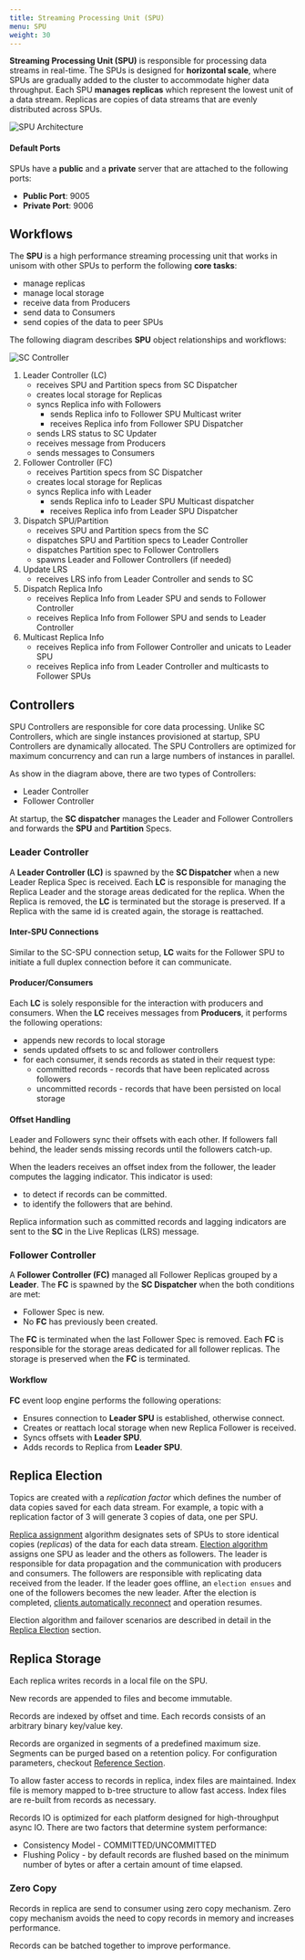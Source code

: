 ```yaml
---
title: Streaming Processing Unit (SPU)
menu: SPU
weight: 30
---
```


**Streaming Processing Unit (SPU)** is responsible for processing data streams in real-time. The SPUs is designed for **horizontal scale**, where SPUs are gradually added to the cluster to accommodate higher data throughput. Each SPU **manages replicas** which represent the lowest unit of a data stream. Replicas are copies of data streams that are evenly distributed across SPUs. 

<img src="../images/spu-architecture.svg"
     alt="SPU Architecture"
     style="justify: center; max-width: 660px" />

#### Default Ports

SPUs have a **public** and a **private** server that are attached to the following ports:

* **Public Port**: 9005
* **Private Port**: 9006


## Workflows

The **SPU** is a high performance streaming processing unit that works in unisom with other SPUs to perform the following **core tasks**:

* manage replicas
* manage local storage
* receive data from Producers
* send data to Consumers
* send copies of the data to peer SPUs

The following diagram describes **SPU** object relationships and workflows:

<img src="../images/spu-workflow.svg"
     alt="SC Controller"
     style="justify: center; max-width: 800px" />

1. Leader Controller (LC)
    * receives SPU and Partition specs from SC Dispatcher
    * creates local storage for Replicas
    * syncs Replica info with Followers
      * sends Replica info to Follower SPU Multicast writer
      * receives Replica info from Follower SPU Dispatcher
    * sends LRS status to SC Updater
    * receives message from Producers
    * sends messages to Consumers
2. Follower Controller (FC)
    * receives Partition specs from SC Dispatcher
    * creates local storage for Replicas
    * syncs Replica info with Leader
      * sends Replica info to Leader SPU Multicast dispatcher
      * receives Replica info from Leader SPU Dispatcher
3. Dispatch SPU/Partition
    * receives SPU and Partition specs from the SC
    * dispatches SPU and Partition specs to Leader Controller
    * dispatches Partition spec to Follower Controllers
    * spawns Leader and Follower Controllers (if needed)
4. Update LRS
    * receives LRS info from Leader Controller and sends to SC    
5. Dispatch Replica Info
    * receives Replica Info from Leader SPU and sends to Follower Controller
    * receives Replica Info from Follower SPU and sends to Leader Controller  
6. Multicast Replica Info
    * receives Replica info from Follower Controller and unicats to Leader SPU
    * receives Replica info from Leader Controller and multicasts to Follower SPUs


## Controllers

SPU Controllers are responsible for core data processing. Unlike SC Controllers, which are single instances provisioned at startup, SPU Controllers are dynamically allocated. The SPU Controllers are optimized for maximum concurrency and can run a large numbers of instances in parallel.

As show in the diagram above, there are two types of Controllers:

* Leader Controller
* Follower Controller

At startup, the **SC dispatcher** manages the Leader and Follower Controllers and forwards the **SPU** and **Partition** Specs.


### Leader Controller

A **Leader Controller (LC)** is spawned by the **SC Dispatcher** when a new Leader Replica Spec is received. Each **LC** is responsible for managing the Replica Leader and the storage areas dedicated for the replica. When the Replica is removed, the **LC** is terminated but the storage is preserved. If a Replica with the same id is created again, the storage is reattached. 

#### Inter-SPU Connections 

Similar to the SC-SPU connection setup, **LC** waits for the Follower SPU to initiate a full duplex connection before it can communicate.

#### Producer/Consumers

Each **LC** is solely responsible for the interaction with producers and consumers. When the **LC** receives messages from **Producers**, it performs the following operations:

* appends new records to local storage
* sends updated offsets to sc and follower controllers
* for each consumer, it sends records as stated in their request type:
  * committed records - records that have been replicated across followers
  * uncommitted records - records that have been persisted on local storage

#### Offset Handling

Leader and Followers sync their offsets with each other. If followers fall behind, the leader sends missing records until the followers catch-up. 

When the leaders receives an offset index from the follower, the leader computes the lagging indicator. This indicator is used:

* to detect if records can be committed. 
* to identify the followers that are behind. 

Replica information such as committed records and lagging indicators are sent to the **SC** in the Live Replicas (LRS) message.


### Follower Controller

A **Follower Controller (FC)** managed all Follower Replicas grouped by a **Leader**. The **FC** is spawned by the **SC Dispatcher** when the both conditions are met:

* Follower Spec is new.
* No **FC** has previously been created.

The **FC** is terminated when the last Follower Spec is removed. Each **FC** is responsible for the storage areas dedicated for all follower replicas. The storage is preserved when the **FC** is terminated.

#### Workflow

**FC** event loop engine performs the following operations:

*  Ensures connection to **Leader SPU** is established, otherwise connect.
*  Creates or reattach local storage when new Replica Follower is received.
*  Syncs offsets with **Leader SPU**.
*  Adds records to Replica from **Leader SPU**.


## Replica Election

Topics are created with a _replication factor_ which defines the number of data copies saved for each data stream. For example, a topic with a replication factor of 3 will generate 3 copies of data, one per SPU. 

[Replica assignment](../replica-assignment) algorithm designates sets of SPUs to store identical copies (_replicas_) of the data for each data stream. [Election algorithm](../replica-election#election-algorithm) assigns one SPU as leader and the others as followers. The leader is responsible for data propagation and the communication with producers and consumers. The followers are responsible with replicating data received from the leader. If the leader goes offline, an `election ensues` and one of the followers becomes the new leader. After the election is completed, [clients automatically reconnect](../client) and operation resumes.

Election algorithm and failover scenarios are described in detail in the [Replica Election](../replica-election) section.


## Replica Storage

Each replica writes records in a local file on the SPU. 

New records are appended to files and become immutable. 

Records are indexed by offset and time. Each records consists of an arbitrary binary key/value key.

Records are organized in segments of a predefined maximum size. Segments can be purged based on a retention policy. For configuration parameters, checkout [Reference Section](../reference#configuration-options).

To allow faster access to records in replica, index files are maintained.  Index file is memory mapped to b-tree structure to allow fast access.   Index files are re-built from records as necessary.

Records IO is optimized for each platform designed for high-throughput async IO. There are two factors that determine system performance:

* Consistency Model - COMMITTED/UNCOMMITTED
* Flushing Policy - by default records are flushed based on the minimum number of bytes or after a certain amount of time elapsed.

### Zero Copy

Records in replica are send to consumer using zero copy mechanism. Zero copy mechanism avoids the need to copy records in memory and increases performance.


Records can be batched together to improve performance.